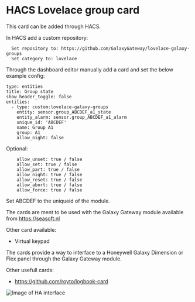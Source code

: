 # HACS Lovelace group card
This card can be added through HACS.

In HACS add a custom repository:
```
  Set repository to: https://github.com/GalaxyGateway/lovelace-galaxy-groups
  Set category to: lovelace
```

Through the dashboard editor manually add a card and set the below example config:
```
type: entities
title: Group state
show_header_toggle: false
entities:
  - type: custom:lovelace-galaxy-groups
    entity: sensor.group_ABCDEF_a1_state
    entity_alarm: sensor.group_ABCDEF_a1_alarm
    unique_id: 'ABCDEF'
    name: Group A1
    group: A1
    allow_night: false
```
Optional:
```
    allow_unset: true / false
    allow_set: true / false
    allow_part: true / false
    allow_night: true / false
    allow_reset: true / false
    allow_abort: true / false
    allow_force: true / false
```
Set ABCDEF to the uniqueid of the module.

The cards are ment to be used with the Galaxy Gateway module available from https://seasoft.nl

Other card available:
- Virtual keypad

The cards provide a way to interface to a Honeywell Galaxy Dimension or Flex panel through the Galaxy Gateway module.

Other usefull cards:
- https://github.com/royto/logbook-card

![Image of HA interface](https://github.com/GalaxyGateway/HA-Cards/blob/main/screenshot/screenshot1.png)
